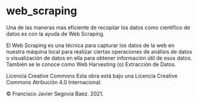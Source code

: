 # web_scraping

Una de las maneras mas eficiente de recopilar los datos como cientifico de datos es con la ayuda de 
Web Scraping.

El Web Scraping es una técnica para capturar los datos  de la web en nuestra máquina local para realizar ciertas operaciones de análisis de datos o visualización de datos en ella para obtener información útil de esos datos. También se le conoce como Web Harvesting (o) Extracción de Datos.


Licencia Creative Commons
Esta obra está bajo una Licencia Creative Commons Atribución 4.0 Internacional.

© Francisco Javier Segovia Baez. 2021.
